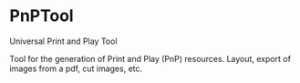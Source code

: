 # PnPTool
Universal Print and Play Tool

Tool for the generation of Print and Play (PnP) resources.
Layout, export of images from a pdf, cut images, etc.
